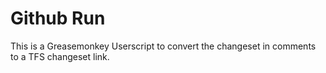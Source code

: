 Github Run
==========

This is a Greasemonkey Userscript to convert the changeset in comments to a TFS changeset link.